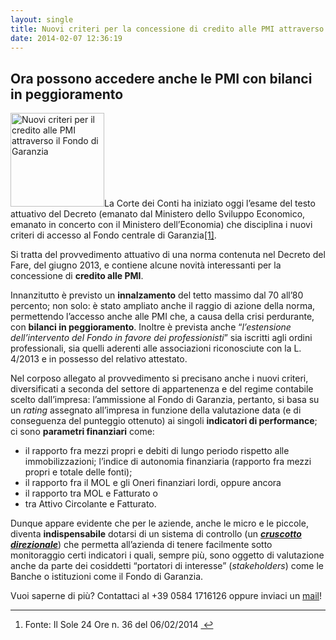 ```yaml
---
layout: single
title: Nuovi criteri per la concessione di credito alle PMI attraverso il Fondo di Garanzia
date: 2014-02-07 12:36:19
---
```

<h2 id="ora-possono-accedere-anche-le-pmi-con-bilanci-in-peggioramento">Ora possono accedere anche le PMI con bilanci in peggioramento</h2>
<a href="http://www.blackstarconsulting.it/wp-content/uploads/2013/01/money-e1376059032447.jpg"><img class="size-full wp-image-475 alignleft" title="Nuovi criteri per il credito alle PMI attraverso il Fondo di Garanzia" alt="Nuovi criteri per il credito alle PMI attraverso il Fondo di Garanzia" src="http://www.blackstarconsulting.it/wp-content/uploads/2013/01/money-e1376059032447.jpg" width="150" height="150" /></a>La Corte dei Conti ha iniziato oggi l’esame del testo attuativo del Decreto (emanato dal Ministero dello Sviluppo Economico, emanato in concerto con il Ministero dell’Economia) che disciplina i nuovi criteri di accesso al Fondo centrale di Garanzia<a class="footnote" id="fnref1" title="see footnote" href="#fn:1">[1]</a>.

Si tratta del provvedimento attuativo di una norma contenuta nel Decreto del Fare, del giugno 2013, e contiene alcune novità interessanti per la concessione di <strong>credito alle PMI</strong>.

Innanzitutto è previsto un <strong>innalzamento</strong> del tetto massimo dal 70 all’80 percento; non solo: è stato ampliato anche il raggio di azione della norma, permettendo l’accesso anche alle PMI che, a causa della crisi perdurante, con <strong>bilanci in peggioramento</strong>. Inoltre è prevista anche “<em>l’estensione dell’intervento del Fondo in favore dei professionisti</em>” sia iscritti agli ordini professionali, sia quelli aderenti alle associazioni riconosciute con la L. 4/2013 e in possesso del relativo attestato.

Nel corposo allegato al provvedimento si precisano anche i nuovi criteri, diversificati a seconda del settore di appartenenza e del regime contabile scelto dall’impresa: l’ammissione al Fondo di Garanzia, pertanto, si basa su un <em>rating</em> assegnato all’impresa in funzione della valutazione data (e di conseguenza del punteggio ottenuto) ai singoli <strong>indicatori di performance</strong>; ci sono <strong>parametri finanziari</strong> come:
<ul>
	<li>il rapporto fra mezzi propri e debiti di lungo periodo rispetto alle immobilizzazioni; l’indice di autonomia finanziaria (rapporto fra mezzi propri e totale delle fonti);</li>
	<li>il rapporto fra il MOL e gli Oneri finanziari lordi, oppure ancora</li>
	<li>il rapporto tra MOL e Fatturato o</li>
	<li>tra Attivo Circolante e Fatturato.</li>
</ul>
Dunque appare evidente che per le aziende, anche le micro e le piccole, diventa <strong>indispensabile</strong> dotarsi di un sistema di controllo (un <strong><em><a href="http://www.blackstarconsulting.it/le-aree-di-intervento/business-intelligence/">cruscotto direzionale</a></em></strong>) che permetta all’azienda di tenere facilmente sotto monitoraggio certi indicatori i quali, sempre più, sono oggetto di valutazione anche da parte dei cosiddetti “portatori di interesse” (<em>stakeholders</em>) come le Banche o istituzioni come il Fondo di Garanzia.

Vuoi saperne di più? Contattaci al +39 0584 1716126 oppure inviaci un <a title="Invia un mail" href="mailto:info@blackstarconsulting.it" target="_blank">mail</a>!
<div class="footnotes">

<hr />

<ol>
	<li id="fn:1">Fonte: Il Sole 24 Ore n. 36 del 06/02/2014 <a class="reversefootnote" title="return to article" href="#fnref:1"> ↩</a></li>
</ol>
</div>
&nbsp;